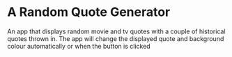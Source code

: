 # A Random Quote Generator
 An app that displays random movie and tv quotes with a couple of historical quotes thrown in.
 The app will change the displayed quote and background colour automatically or when the button is clicked
